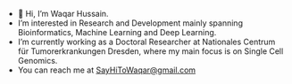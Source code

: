 - 👋 Hi, I’m Waqar Hussain. 
- I’m interested in Research and Development mainly spanning Bioinformatics, Machine Learning and Deep Learning. 
- I’m currently working as a Doctoral Researcher at Nationales Centrum für Tumorerkrankungen Dresden, where my main focus is on Single Cell Genomics. 
- You can reach me at SayHiToWaqar@gmail.com

<!---
WaqarHusain/WaqarHusain is a ✨ special ✨ repository because its `README.md` (this file) appears on your GitHub profile.
You can click the Preview link to take a look at your changes.
--->
